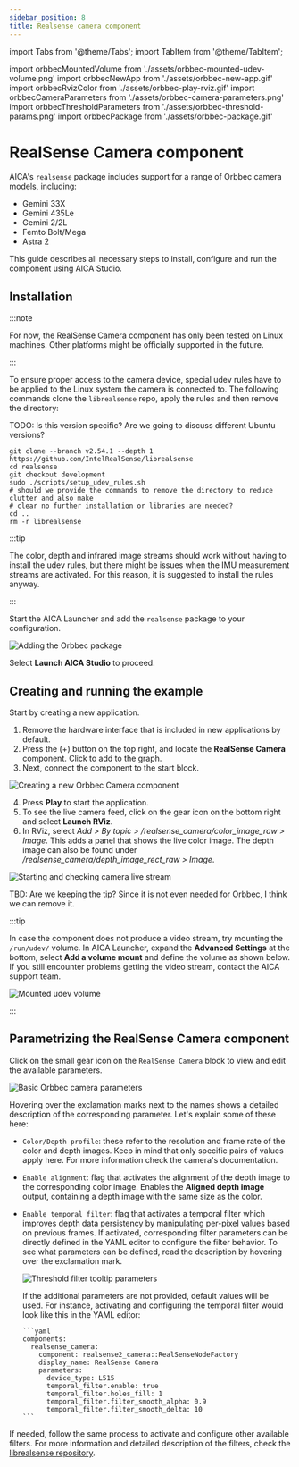 ```yaml
---
sidebar_position: 8
title: Realsense camera component
---
```


import Tabs from '@theme/Tabs';
import TabItem from '@theme/TabItem';

import orbbecMountedVolume from './assets/orbbec-mounted-udev-volume.png'
import orbbecNewApp from './assets/orbbec-new-app.gif'
import orbbecRvizColor from './assets/orbbec-play-rviz.gif'
import orbbecCameraParameters from './assets/orbbec-camera-parameters.png'
import orbbecThresholdParameters from './assets/orbbec-threshold-params.png'
import orbbecPackage from './assets/orbbec-package.gif'

# RealSense Camera component

AICA's `realsense` package includes support for a range of Orbbec camera models, including:

- Gemini 33X
- Gemini 435Le
- Gemini 2/2L
- Femto Bolt/Mega
- Astra 2

This guide describes all necessary steps to install, configure and run the component using AICA Studio.

## Installation

:::note

For now, the RealSense Camera component has only been tested on Linux machines. Other platforms might be officially
supported in the future.

:::

To ensure proper access to the camera device, special udev rules have to be applied to the Linux system the camera is
connected to. The following commands clone the `librealsense` repo, apply the rules and then remove the directory:

TODO: Is this version specific? Are we going to discuss different Ubuntu versions? 

```shell
git clone --branch v2.54.1 --depth 1 https://github.com/IntelRealSense/librealsense
cd realsense
git checkout development
sudo ./scripts/setup_udev_rules.sh
# should we provide the commands to remove the directory to reduce clutter and also make 
# clear no further installation or libraries are needed? 
cd .. 
rm -r librealsense
```

:::tip

The color, depth and infrared image streams should work without having to install the udev rules, but there might
be issues when the IMU measurement streams are activated. For this reason, it is suggested to install the rules anyway.

:::


Start the AICA Launcher and add the `realsense` package to your configuration.

<div class="text--center">
  <img src={orbbecPackage} alt="Adding the Orbbec package" />
</div>

Select **Launch AICA Studio** to proceed.

## Creating and running the example

Start by creating a new application.

1. Remove the hardware interface that is included in new applications by default.
2. Press the (+) button on the top right, and locate the **RealSense Camera** component. Click to add to the graph.
3. Next, connect the component to the start block.

<div class="text--center">
  <img src={orbbecNewApp} alt="Creating a new Orbbec Camera component" />
</div>

4. Press **Play** to start the application.
5. To see the live camera feed, click on the gear icon on the bottom right and select **Launch RViz**.
6. In RViz, select _Add > By topic > /realsense_camera/color_image_raw > Image_. This adds a panel that shows the live color
   image. The depth image can also be found under _/realsense_camera/depth_image_rect_raw > Image_.

<div class="text--center">
  <img src={orbbecRvizColor} alt="Starting and checking camera live stream" />
</div>

TBD: Are we keeping the tip? Since it is not even needed for Orbbec, I think we can remove it. 

:::tip

In case the component does not produce a video stream, try mounting the `/run/udev/` volume. In AICA Launcher, expand
the **Advanced Settings** at the bottom, select **Add a volume mount** and define the volume as shown below. If you
still encounter problems getting the video stream, contact the AICA support team.

<div class="text--center">
  <img src={orbbecMountedVolume} alt="Mounted udev volume" />
</div>

:::

## Parametrizing the RealSense Camera component

Click on the small gear icon on the `RealSense Camera` block to view and edit the available parameters.

<div class="text--center">
  <img src={orbbecCameraParameters} alt="Basic Orbbec camera parameters" />
</div>

Hovering over the exclamation marks next to the names shows a detailed description of the corresponding parameter. Let's
explain some of these here:

- `Color/Depth profile`: these refer to the resolution and frame rate of the color and depth images. Keep in
  mind that only specific pairs of values apply here. For more information check the camera's documentation.
- `Enable alignment`: flag that activates the alignment of the depth image to the corresponding color image.
  Enables the **Aligned depth image** output, containing a depth image with the same size as the color.
- `Enable temporal filter`: flag that activates a temporal filter which improves depth data persistency by manipulating 
  per-pixel values based on previous frames. If activated, corresponding
  filter parameters can be directly defined in the YAML editor to configure the filter behavior. To see what parameters
  can be defined, read the description by hovering over the exclamation mark. 
  
  <div class="text--center">
    <img src={orbbecThresholdParameters} alt="Threshold filter tooltip parameters" /> 
  </div> 
  
  If the additional parameters are not provided, default values will be used. For instance, activating and configuring 
  the temporal filter would look like this in the YAML editor:

      ```yaml
      components:
        realsense_camera:
          component: realsense2_camera::RealSenseNodeFactory
          display_name: RealSense Camera
          parameters:
            device_type: L515
            temporal_filter.enable: true
            temporal_filter.holes_fill: 1
            temporal_filter.filter_smooth_alpha: 0.9
            temporal_filter.filter_smooth_delta: 10
      ```

If needed, follow the same process to activate and configure other available filters. For more information and detailed
description of the filters, check the [librealsense repository](https://github.com/IntelRealSense/librealsense/blob/master/doc/post-processing-filters.md).

